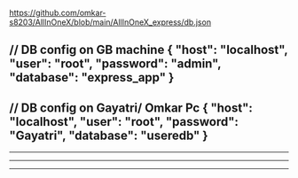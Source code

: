 https://github.com/omkar-s8203/AllInOneX/blob/main/AllInOneX_express/db.json


// DB config on GB machine
{
    "host": "localhost",
    "user": "root",
    "password": "admin",
    "database": "express_app"
}
-------------------------------------------------------------------------------------
// DB config on Gayatri/ Omkar Pc
{
    "host": "localhost",
    "user": "root",
    "password": "Gayatri",
    "database": "useredb"
}
-------------------------------------------------------------------------------------


-------------------------------------------------------------------------------------

-------------------------------------------------------------------------------------

-------------------------------------------------------------------------------------


